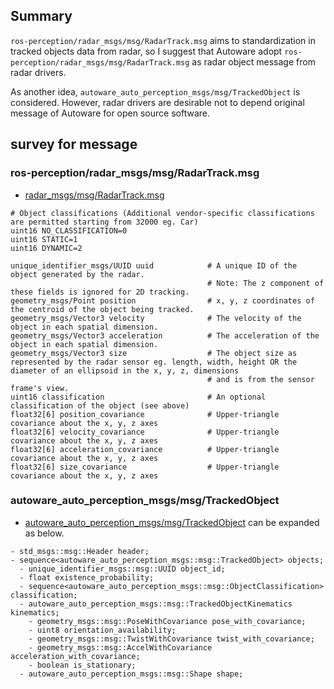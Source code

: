 
## Summary

`ros-perception/radar_msgs/msg/RadarTrack.msg` aims to standardization in tracked objects data from radar, so I suggest that Autoware adopt `ros-perception/radar_msgs/msg/RadarTrack.msg` as radar object message from radar drivers.

As another idea, `autoware_auto_perception_msgs/msg/TrackedObject` is considered.
However, radar drivers are desirable not to depend original message of Autoware for open source software.

## survey for message

### ros-perception/radar_msgs/msg/RadarTrack.msg

- [radar_msgs/msg/RadarTrack.msg](https://github.com/ros-perception/radar_msgs/blob/ros2/msg/RadarTrack.msg)

```
# Object classifications (Additional vendor-specific classifications are permitted starting from 32000 eg. Car)
uint16 NO_CLASSIFICATION=0
uint16 STATIC=1
uint16 DYNAMIC=2

unique_identifier_msgs/UUID uuid            # A unique ID of the object generated by the radar.
                                            # Note: The z component of these fields is ignored for 2D tracking.
geometry_msgs/Point position                # x, y, z coordinates of the centroid of the object being tracked.
geometry_msgs/Vector3 velocity              # The velocity of the object in each spatial dimension.
geometry_msgs/Vector3 acceleration          # The acceleration of the object in each spatial dimension.
geometry_msgs/Vector3 size                  # The object size as represented by the radar sensor eg. length, width, height OR the diameter of an ellipsoid in the x, y, z, dimensions
                                            # and is from the sensor frame's view.
uint16 classification                       # An optional classification of the object (see above)
float32[6] position_covariance              # Upper-triangle covariance about the x, y, z axes
float32[6] velocity_covariance              # Upper-triangle covariance about the x, y, z axes
float32[6] acceleration_covariance          # Upper-triangle covariance about the x, y, z axes
float32[6] size_covariance                  # Upper-triangle covariance about the x, y, z axes
```

### autoware_auto_perception_msgs/msg/TrackedObject

- [autoware_auto_perception_msgs/msg/TrackedObject](https://gitlab.com/autowarefoundation/autoware.auto/autoware_auto_msgs/-/blob/master/autoware_auto_perception_msgs/msg/TrackedObject.idl) can be expanded as below.

```
- std_msgs::msg::Header header;
- sequence<autoware_auto_perception_msgs::msg::TrackedObject> objects;
  - unique_identifier_msgs::msg::UUID object_id;
  - float existence_probability;
  - sequence<autoware_auto_perception_msgs::msg::ObjectClassification> classification;
  - autoware_auto_perception_msgs::msg::TrackedObjectKinematics kinematics;
    - geometry_msgs::msg::PoseWithCovariance pose_with_covariance;
    - uint8 orientation_availability;
    - geometry_msgs::msg::TwistWithCovariance twist_with_covariance;
    - geometry_msgs::msg::AccelWithCovariance acceleration_with_covariance;
    - boolean is_stationary;
  - autoware_auto_perception_msgs::msg::Shape shape;
```
